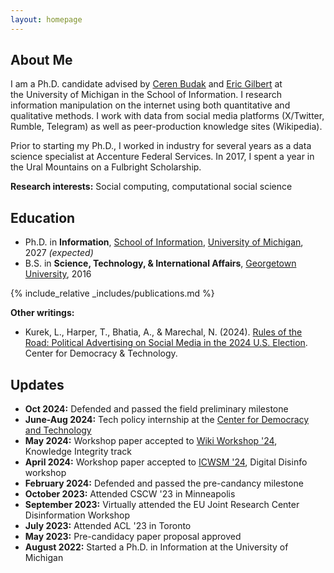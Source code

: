 ```yaml
---
layout: homepage
---
```


## About Me

I am a Ph.D. candidate advised by [Ceren Budak](https://www.si.umich.edu/people/ceren-budak) and [Eric Gilbert](http://eegilbert.org/) at the University of Michigan in the School of Information. I research information manipulation on the internet using both quantitative and qualitative methods. I work with data from social media platforms (X/Twitter, Rumble, Telegram) as well as peer-production knowledge sites (Wikipedia).

Prior to starting my Ph.D., I worked in industry for several years as a data science specialist at Accenture Federal Services. In 2017, I spent a year in the Ural Mountains on a Fulbright Scholarship.

**Research interests:** Social computing, computational social science

## Education

- Ph.D. in **Information**, [School of Information](https://www.si.umich.edu/), [University of Michigan](https://umich.edu/), 2027 _(expected)_
- B.S. in **Science, Technology, & International Affairs**, [Georgetown University](https://www.georgetown.edu/), 2016

{% include_relative _includes/publications.md %}

**Other writings:**
- Kurek, L., Harper, T., Bhatia, A., & Marechal, N. (2024). [Rules of the Road: Political Advertising on Social Media in the 2024 U.S. Election](https://cdt.org/insights/report-rules-of-the-road-political-advertising-on-social-media-in-the-2024-u-s-election/). Center for Democracy & Technology. 

## Updates

- **Oct 2024:** Defended and passed the field preliminary milestone
- **June-Aug 2024:** Tech policy internship at the [Center for Democracy and Technology](https://cdt.org/)
- **May 2024:** Workshop paper accepted to [Wiki Workshop '24](https://wikiworkshop.org/2024/), Knowledge Integrity track
- **April 2024:** Workshop paper accepted to [ICWSM '24](https://www.icwsm.org/2024/index.html/), Digital Disinfo workshop
- **February 2024:** Defended and passed the pre-candancy milestone
- **October 2023:** Attended CSCW '23 in Minneapolis
- **September 2023:** Virtually attended the EU Joint Research Center Disinformation Workshop
- **July 2023:** Attended ACL '23 in Toronto
- **May 2023:** Pre-candidacy paper proposal approved
- **August 2022:** Started a Ph.D. in Information at the University of Michigan
